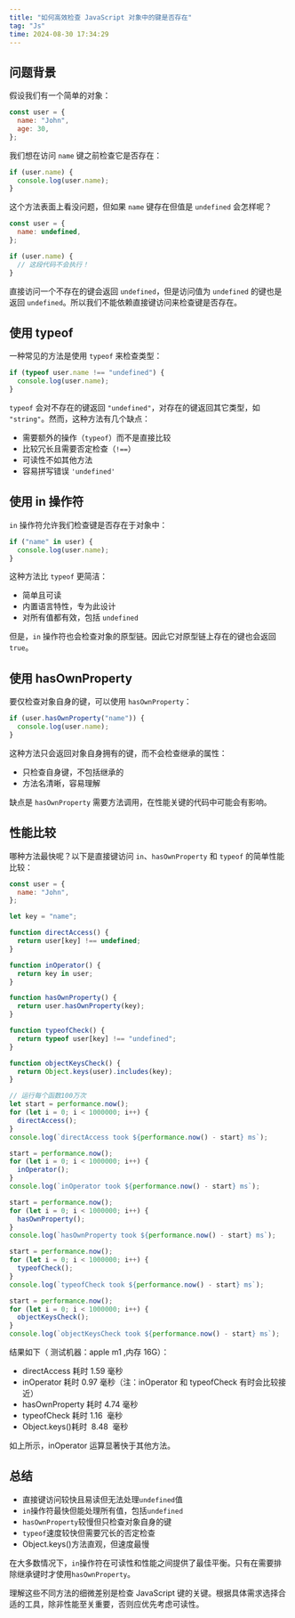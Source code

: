 ```yaml
---
title: "如何高效检查 JavaScript 对象中的键是否存在"
tag: "Js"
time: 2024-08-30 17:34:29
---
```


## 问题背景

假设我们有一个简单的对象：

```js
const user = {
  name: "John",
  age: 30,
};
```

我们想在访问 `name` 键之前检查它是否存在：

```js
if (user.name) {
  console.log(user.name);
}
```

这个方法表面上看没问题，但如果 `name` 键存在但值是 `undefined` 会怎样呢？

```js
const user = {
  name: undefined,
};

if (user.name) {
  // 这段代码不会执行！
}
```

直接访问一个不存在的键会返回 `undefined`，但是访问值为 `undefined` 的键也是返回 `undefined`。所以我们不能依赖直接键访问来检查键是否存在。

## 使用 typeof

一种常见的方法是使用 `typeof` 来检查类型：

```js
if (typeof user.name !== "undefined") {
  console.log(user.name);
}
```

`typeof` 会对不存在的键返回 `"undefined"`，对存在的键返回其它类型，如 `"string"`。然而，这种方法有几个缺点：

- 需要额外的操作（`typeof`）而不是直接比较
- 比较冗长且需要否定检查（`!==`）
- 可读性不如其他方法
- 容易拼写错误 `'undefined'`

## 使用 in 操作符

`in` 操作符允许我们检查键是否存在于对象中：

```js
if ("name" in user) {
  console.log(user.name);
}
```

这种方法比 `typeof` 更简洁：

- 简单且可读
- 内置语言特性，专为此设计
- 对所有值都有效，包括 `undefined`

但是，`in` 操作符也会检查对象的原型链。因此它对原型链上存在的键也会返回 `true`。

## 使用 hasOwnProperty

要仅检查对象自身的键，可以使用 `hasOwnProperty`：

```js
if (user.hasOwnProperty("name")) {
  console.log(user.name);
}
```

这种方法只会返回对象自身拥有的键，而不会检查继承的属性：

- 只检查自身键，不包括继承的
- 方法名清晰，容易理解

缺点是 `hasOwnProperty` 需要方法调用，在性能关键的代码中可能会有影响。

## 性能比较

哪种方法最快呢？以下是直接键访问 `in`、`hasOwnProperty` 和 `typeof` 的简单性能比较：

```js
const user = {
  name: "John",
};

let key = "name";

function directAccess() {
  return user[key] !== undefined;
}

function inOperator() {
  return key in user;
}

function hasOwnProperty() {
  return user.hasOwnProperty(key);
}

function typeofCheck() {
  return typeof user[key] !== "undefined";
}

function objectKeysCheck() {
  return Object.keys(user).includes(key);
}

// 运行每个函数100万次
let start = performance.now();
for (let i = 0; i < 1000000; i++) {
  directAccess();
}
console.log(`directAccess took ${performance.now() - start} ms`);

start = performance.now();
for (let i = 0; i < 1000000; i++) {
  inOperator();
}
console.log(`inOperator took ${performance.now() - start} ms`);

start = performance.now();
for (let i = 0; i < 1000000; i++) {
  hasOwnProperty();
}
console.log(`hasOwnProperty took ${performance.now() - start} ms`);

start = performance.now();
for (let i = 0; i < 1000000; i++) {
  typeofCheck();
}
console.log(`typeofCheck took ${performance.now() - start} ms`);

start = performance.now();
for (let i = 0; i < 1000000; i++) {
  objectKeysCheck();
}
console.log(`objectKeysCheck took ${performance.now() - start} ms`);
```

结果如下（ 测试机器：apple m1 ,内存 16G）：

- directAccess 耗时 1.59 毫秒
- inOperator 耗时 0.97 毫秒（注：inOperator 和 typeofCheck 有时会比较接近）
- hasOwnProperty 耗时 4.74 毫秒
- typeofCheck 耗时 1.16  毫秒
- Object.keys()耗时  8.48  毫秒

如上所示，inOperator 运算显著快于其他方法。

## 总结

- 直接键访问较快且易读但无法处理`undefined`值
- `in`操作符最快但能处理所有值，包括`undefined`
- `hasOwnProperty`较慢但只检查对象自身的键
- `typeof`速度较快但需要冗长的否定检查
- Object.keys()方法直观，但速度最慢

在大多数情况下，`in`操作符在可读性和性能之间提供了最佳平衡。只有在需要排除继承键时才使用`hasOwnProperty`。

理解这些不同方法的细微差别是检查 JavaScript 键的关键。根据具体需求选择合适的工具，除非性能至关重要，否则应优先考虑可读性。
